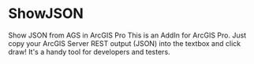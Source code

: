 # ShowJSON
Show JSON from AGS in ArcGIS Pro
This is an AddIn for ArcGIS Pro.
Just copy your ArcGIS Server REST output (JSON) into the textbox and click draw!
It's a handy tool for developers and testers.
